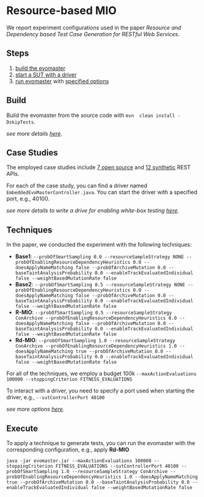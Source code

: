 # Resource-based MIO

We report experiment configurations used in the paper *Resource and Dependency based Test Case Generation for RESTful Web Services*.

## Steps
1. [build the evomaster](#Build)
2. [start a SUT with a driver](#Case-Studies)
3. [run evomaster](#Execute) with [specified options](#Techniques)


## Build
Build the evomaster from the source code with `mvn  clean install -DskipTests`.

*see more details [here](../build.md).*

## Case Studies

The employed case studies include [7 open source](https://github.com/EMResearch/EMB) and [12 synthetic](https://github.com/EMResearch/artificial-rest-api) REST APIs.

For each of the case study, you can find a driver named `EmbeddedEvoMasterController.java`.
You can start the driver with a specified port, e.g., 40100.

*see more details to write a drive for enabling white-box testing [here](../write_driver.md).*

## Techniques

In the paper, we conducted the experiment with the following techniques:
* __Base1__: `--probOfSmartSampling 0.0 --resourceSampleStrategy NONE --probOfEnablingResourceDependencyHeuristics 0.0 --doesApplyNameMatching false --probOfArchiveMutation 0.0 --baseTaintAnalysisProbability 0.0 --enableTrackEvaluatedIndividual false --weightBasedMutationRate false`
* __Base2__: `--probOfSmartSampling 0.5 --resourceSampleStrategy NONE --probOfEnablingResourceDependencyHeuristics 0.0 --doesApplyNameMatching false --probOfArchiveMutation 0.0 --baseTaintAnalysisProbability 0.0 --enableTrackEvaluatedIndividual false --weightBasedMutationRate false`
* __R-MIO__: `--probOfSmartSampling 0.5 --resourceSampleStrategy ConArchive --probOfEnablingResourceDependencyHeuristics 0.0 --doesApplyNameMatching false --probOfArchiveMutation 0.0 --baseTaintAnalysisProbability 0.0 --enableTrackEvaluatedIndividual false --weightBasedMutationRate false`
* __Rd-MIO__: `--probOfSmartSampling 1.0 --resourceSampleStrategy ConArchive --probOfEnablingResourceDependencyHeuristics 1.0 --doesApplyNameMatching true --probOfArchiveMutation 0.0 --baseTaintAnalysisProbability 0.0 --enableTrackEvaluatedIndividual false --weightBasedMutationRate false`

For all of the techniques, we employ a budget 100k 
`--maxActionEvaluations 100000 --stoppingCriterion FITNESS_EVALUATIONS`

To interact with a driver, you need to specify a port used when starting the driver, e.g.,
`--sutControllerPort 40100`

*see more options [here](../options.md).*

## Execute

To apply a technique to generate tests, you can run the evomaster with the corresponding configuration,
e.g., apply __Rd-MIO__

`java -jar evomaster.jar --maxActionEvaluations 100000 --stoppingCriterion FITNESS_EVALUATIONS --sutControllerPort 40100 --probOfSmartSampling 1.0 --resourceSampleStrategy ConArchive --probOfEnablingResourceDependencyHeuristics 1.0 --doesApplyNameMatching true --probOfArchiveMutation 0.0 --baseTaintAnalysisProbability 0.0 --enableTrackEvaluatedIndividual false --weightBasedMutationRate false`

